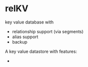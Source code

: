 # relKV
 key value database with
 * relationship support (via segments)
 * alias support 
 * backup

A key value datastore with features:

* 

